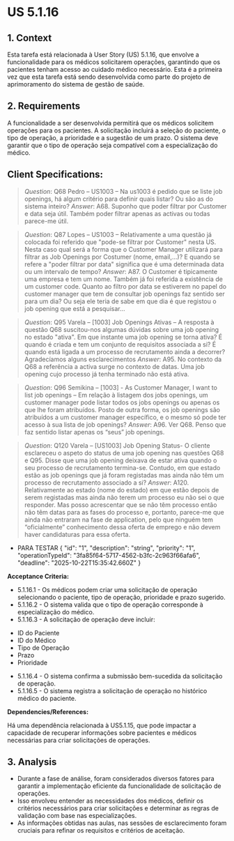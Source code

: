 ﻿# US 5.1.16

## 1. Context

Esta tarefa está relacionada à User Story (US) 5.1.16, que envolve a funcionalidade para os médicos solicitarem operações, 
garantindo que os pacientes tenham acesso ao cuidado médico necessário. 
Esta é a primeira vez que esta tarefa está sendo desenvolvida como parte do projeto de aprimoramento do sistema de gestão de saúde.

## 2. Requirements
A funcionalidade a ser desenvolvida permitirá que os médicos solicitem operações para os pacientes.
A solicitação incluirá a seleção do paciente, o tipo de operação, a prioridade e a sugestão de um prazo.
O sistema deve garantir que o tipo de operação seja compatível com a especialização do médico.

## Client Specifications:

> *Question*: Q68 Pedro – US1003 – Na us1003 é pedido que se liste job openings, há algum critério para definir quais
> listar? Ou são as do sistema inteiro?
> *Answer*: A68. Suponho que poder filtrar por Customer e data seja útil. Também poder filtrar apenas as activas ou
> todas parece-me útil.

> *Question*: Q87 Lopes – US1003 – Relativamente a uma questão já colocada foi referido que "pode-se filtrar por
> Customer" nesta US.
> Nesta caso qual será a forma que o Customer Manager utilizará para filtrar as Job Openings por Costumer (nome,
> email,...)?
> E quando se refere a "poder filtrar por data" significa que é uma determinada data ou um intervalo de tempo?
> *Answer*: A87. O Customer é tipicamente uma empresa e tem um nome. Também já foi referida a existência de um customer
> code.
> Quanto ao filtro por data se estiverem no papel do customer manager que tem de consultar job openings faz sentido ser
> para um dia? Ou seja ele teria de sabe em que dia é que registou o job opening que está a pesquisar…

> *Question*: Q95 Varela – [1003] Job Openings Ativas – A resposta à questão Q68 suscitou-nos algumas dúvidas sobre uma
> job opening no estado "ativa".
> Em que instante uma job opening se torna ativa? É quando é criada e tem um conjunto de requisitos associada a si? É
> quando está ligada a um processo de recrutamento ainda a decorrer?
> Agradecíamos alguns esclarecimentos
> *Answer*: A95. No contexto da Q68 a referência a activa surge no contexto de datas.
> Uma job opening cujo processo já tenha terminado não está ativa.

> *Question*: Q96 Semikina – [1003] - As Customer Manager, I want to list job openings – Em relação à listagem dos jobs
> openings,
> um customer manager pode listar todos os jobs openings ou apenas os que lhe foram atribuídos.
> Posto de outra forma, os job openings são atribuídos a um customer manager específico, e o mesmo só pode ter acesso à
> sua lista de job openings?
> *Answer*: A96. Ver Q68. Penso que faz sentido listar apenas os “seus” job openings.


> *Question*: Q120 Varela – [US1003] Job Opening Status- O cliente esclareceu o aspeto do status de uma job opening nas
> questões Q68 e Q95.
> Disse que uma job opening deixava de estar ativa quando o seu processo de recrutamento termina-se.
> Contudo, em que estado estão as job openings que já foram registadas mas ainda não têm um processo de recrutamento
> associado a si?
> *Answer*: A120. Relativamente ao estado (nome do estado) em que estão depois de serem registadas mas ainda não terem
> um processo eu não sei o que responder.
> Mas posso acrescentar que se não têm processo então não têm datas para as fases do processo e, portanto,
> parece-me que ainda não entraram na fase de application, pelo que ninguém tem “oficialmente” conhecimento dessa oferta
> de emprego e não devem haver candidaturas para essa oferta.

* PARA TESTAR
  {
  "id": "1",
  "description": "string",
  "priority": "1",
  "operationTypeId": "3fa85f64-5717-4562-b3fc-2c963f66afa6",
  "deadline": "2025-10-22T15:35:42.660Z"
  }



  

**Acceptance Criteria:**
* 5.1.16.1 -  Os médicos podem criar uma solicitação de operação selecionando o paciente, tipo de operação, prioridade e prazo sugerido.
* 5.1.16.2 -  O sistema valida que o tipo de operação corresponde à especialização do médico.
* 5.1.16.3 -  A solicitação de operação deve incluir:
- ID do Paciente
- ID do Médico
- Tipo de Operação
- Prazo
- Prioridade
* 5.1.16.4 - O sistema confirma a submissão bem-sucedida da solicitação de operação.
* 5.1.16.5 - O sistema registra a solicitação de operação no histórico médico do paciente.

**Dependencies/References:**

Há uma dependência relacionada à US5.1.15, que pode impactar a capacidade de recuperar informações sobre pacientes e
médicos necessárias para criar solicitações de operações.

## 3. Analysis

- Durante a fase de análise, foram considerados diversos fatores para garantir a implementação eficiente da funcionalidade de solicitação de operações. 
- Isso envolveu entender as necessidades dos médicos, definir os critérios necessários para criar solicitações e determinar as regras de validação com base nas especializações. 
- As informações obtidas nas aulas, nas sessões de esclarecimento foram cruciais para refinar os requisitos e critérios de aceitação.

